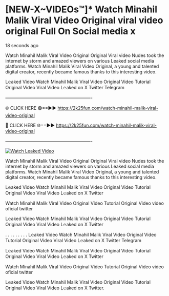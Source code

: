 # [NEW-X~VIDEOs™]* Watch Minahil Malik Viral Video Original viral video original Full On Social media x

18 seconds ago

Watch Minahil Malik Viral Video Original Original Viral video Nudes took the internet by storm and amazed viewers on various Leaked social media platforms. Watch Minahil Malik Viral Video Original, a young and talented digital creator, recently became famous thanks to this interesting video.

L𝚎aked Video Watch Minahil Malik Viral Video Original Video Tutorial Original Video Viral Video L𝚎aked on X Twitter Telegram

———————————————————-

🌐 CLICK HERE 🟢==►► https://2k25fun.com/watch-minahil-malik-viral-video-original

🔴 CLICK HERE 🌐==►► https://2k25fun.com/watch-minahil-malik-viral-video-original

———————————————————-

[![Watch Leaked Video](https://miro.medium.com/v2/resize:fit:828/format:webp/1*cilzJN44JGOrTw9NJCrNHA.gif "Watch Leaked Video")](https://2k25fun.com/watch-minahil-malik-viral-video-original)

Watch Minahil Malik Viral Video Original Original Viral video Nudes took the internet by storm and amazed viewers on various Leaked social media platforms. Watch Minahil Malik Viral Video Original, a young and talented digital creator, recently became famous thanks to this interesting video.

L𝚎aked Video Watch Minahil Malik Viral Video Original Video Tutorial Original Video Viral Video L𝚎aked on X Twitter

Watch Minahil Malik Viral Video Original Video Tutorial Original Video video oficial twitter

L𝚎aked Video Watch Minahil Malik Viral Video Original Video Tutorial Original Video Viral Video L𝚎aked on X Twitter

. . . . . . . . . L𝚎aked Video Watch Minahil Malik Viral Video Original Video Tutorial Original Video Viral Video L𝚎aked on X Twitter Telegram

L𝚎aked Video Watch Minahil Malik Viral Video Original Video Tutorial Original Video Viral Video L𝚎aked on X Twitter

Watch Minahil Malik Viral Video Original Video Tutorial Original Video video oficial twitter

L𝚎aked Video Watch Minahil Malik Viral Video Original Video Tutorial Original Video Viral Video L𝚎aked on X Twitter.